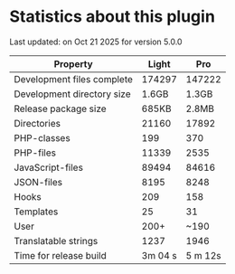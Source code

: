 # Statistics about this plugin

Last updated: on Oct 21 2025 for version 5.0.0

| Property                   | Light   | Pro     |
|----------------------------|---------|---------|
| Development files complete | 174297  | 147222  |
| Development directory size | 1.6GB   | 1.3GB   |
| Release package size       | 685KB   | 2.8MB   |
| Directories                | 21160   | 17892   |
| PHP-classes                | 199     | 370     |
| PHP-files                  | 11339   | 2535    |
| JavaScript-files           | 89494   | 84616   |
| JSON-files                 | 8195    | 8248    |
| Hooks                      | 209     | 158     |
| Templates                  | 25      | 31      |
| User                       | 200+    | ~190    |
| Translatable strings       | 1237    | 1946    |
| Time for release build     | 3m 04 s | 5 m 12s |
